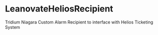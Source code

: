 # LeanovateHeliosRecipient
Tridium Niagara Custom Alarm Recipient to interface with Helios Ticketing System
